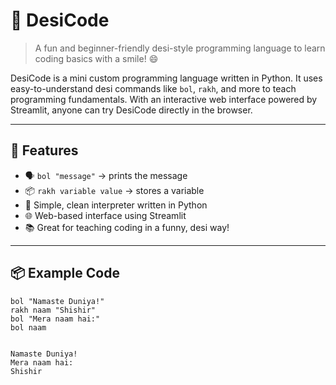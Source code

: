 # 🧠 DesiCode

> A fun and beginner-friendly desi-style programming language to learn coding basics with a smile! 😄

DesiCode is a mini custom programming language written in Python. It uses easy-to-understand desi commands like `bol`, `rakh`, and more to teach programming fundamentals. With an interactive web interface powered by Streamlit, anyone can try DesiCode directly in the browser.

---

## 🚀 Features

- 🗣️ `bol "message"` → prints the message
- 📦 `rakh variable value` → stores a variable
- 🧪 Simple, clean interpreter written in Python
- 🌐 Web-based interface using Streamlit
- 📚 Great for teaching coding in a funny, desi way!

---

## 📦 Example Code

```desicode
bol "Namaste Duniya!"
rakh naam "Shishir"
bol "Mera naam hai:"
bol naam


Namaste Duniya!
Mera naam hai:
Shishir
